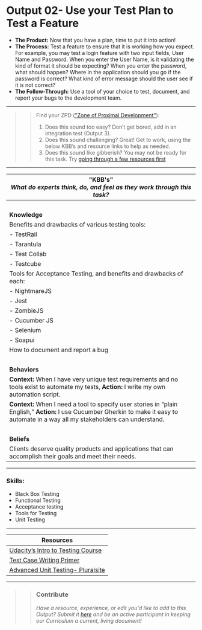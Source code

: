 # Output 02- Use your Test Plan to Test a Feature

- **The Product:** Now that you have a plan, time to put it into action! <br>
- **The Process:** Test a feature to ensure that it is working how you expect. For example, you may test a login feature with two input fields, User Name and Password. When you enter the User Name, is it validating the kind of format it should be expecting? When you enter the password, what should happen? Where in the application should you go if the password is correct? What kind of error message should the user see if it is not correct?  <br>
- **The Follow-Through:** Use a tool of your choice to test, document, and report your bugs to the development team.

-----------------------------------------------------------
>> Find your ZPD (["Zone of Proximal Development"](https://en.wikipedia.org/wiki/Zone_of_proximal_development)): 
>> 
>> 1. Does this sound too easy? Don’t get bored, add in an integration test (Output 3). 
>> 2. Does this sound challenging? Great! Get to work, using the below KBB’s and resource links to help as needed. 
>>  3. Does this sound like gibberish? You may not be ready for this task. Try [going through a few resources first](http://www.guru99.com/software-testing.html)
----------------------------------------------------------------

| **"KBB's"** <br> _What do experts think, do, and feel as they work through this task?_|
|----------|
| </br>| 
| **Knowledge**	| 
| Benefits and drawbacks of various testing tools: |
|	- TestRail |
| - Tarantula | 
| - Test Collab |
| - Testcube 	|  
| Tools for Acceptance Testing, and benefits and drawbacks of each: |
| - NightmareJS |
| - Jest | 
| - ZombieJS | 
| - Cucumber JS| 
| - Selenium | 
| - Soapui | 
| How to document and report a bug|
| </br> | 
| **Behaviors** 	| 
|  **Context:** When I have very unique test requirements and no tools exist to automate my tests, **Action:** I write my own automation script.	|  
| **Context:** When I need a tool to specify user stories in “plain English,” **Action:** I use Cucumber Gherkin to make it easy to automate in a way all my stakeholders can understand. |
| </br> | 
| **Beliefs**	| 
| Clients deserve quality products and applications that can accomplish their goals and meet their needs. |  


------
### Skills: 
* Black Box Testing
* Functional Testing
* Acceptance testing
* Tools for Testing
* Unit Testing




------


| Resources|       	
|----------|
| [Udacity’s Intro to Testing Course](https://classroom.udacity.com/courses/cs258)|
| [Test Case Writing Primer](https://developer.mozilla.org/en-US/docs/Mozilla/QA/Test_Case_Writing_Primer)|
| [Advanced Unit Testing- Pluralsite](https://app.pluralsight.com/library/courses/advanced-unit-testing/table-of-contents)|


---- 

>> ### Contribute
>> _Have a resource, experience, or edit you'd like to add to this Output? Submit it [here](https://docs.google.com/a/andela.com/forms/d/e/1FAIpQLSeiwit-7JW3UScG9ItDX9DUZZnlCwdpo7aWruahsPKNJ_6JOA/viewform?usp=sf_link) and be an active participant in keeping our Curriculum a current, living document!_

